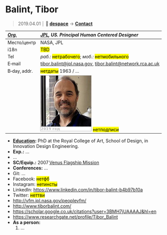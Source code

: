 # Balint, Tibor
> 2019.04.01 ┊ **🚀 [despace](index.md)** → **[Contact](contact.md)**

|*[Org.](contact.md)*|*[JPL](zz_jpl.md), US. Principal Human Centered Designer*|
|:--|:--|
|Место/центр| NASA, JPL |
|i18n| <mark>TBD</mark> |
|Tel|*раб.:* <mark>нетрабочего</mark>; *моб.:* <mark>нетмобильного</mark> |
|E‑mail| <tibor.balint@jpl.nasa.gov>, <tibor.balint@network.rca.ac.uk> |
|B‑day, addr.| <mark>нетдаты</mark> 1963 / … |
|| [![](f/contact/b/balint_001_photo_thumb.jpg)](f/contact/b/balint_001_photo.jpg) <mark>нетподписи</mark> |

   - **[Education](edu.md):** PhD at the Royal College of Art, School of Design, in Innovation Design Engineering.
   - **Exp.:** …
   - …
   - **SC/Equip.:** 2007 [Venus Flagship Mission](venus_flagship_mission.md)
   - **Conferences:** …
   - Git: …
   - Facebook: <mark>нетфб</mark>
   - Instagram: <mark>нетинсты</mark>
   - LinkedIn: <https://www.linkedin.com/in/tibor-balint-b4b97b10a>
   - Twitter: <mark>неттви</mark>
   - <http://vfm.jpl.nasa.gov/peoplevfm/>
   - <http://www.tiborbalint.com/>
   - <https://scholar.google.co.uk/citations?user=3BMH7jUAAAAJ&hl=en>
   - <https://www.researchgate.net/profile/Tibor_Balint>
   - **As a person:**
      1. …
